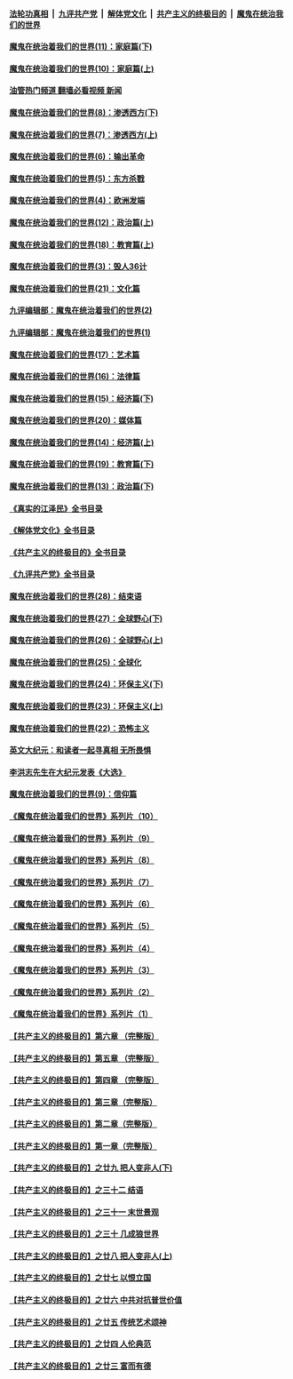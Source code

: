 ####  [法轮功真相](../../../../basic/blob/master/README.md?t=11271502) &nbsp;|&nbsp; [九评共产党](../../../../9ping.md/blob/master/README.md?t=11271502) &nbsp;|&nbsp; [解体党文化](../../../../jtdwh.md/blob/master/README.md?t=11271502)  &nbsp;|&nbsp; [共产主义的终极目的](../../../../gczydzjmd.md/blob/master/README.md?t=11271502) &nbsp;|&nbsp; [魔鬼在统治我们的世界](../../../../mgztzwmdsj.md/blob/master/README.md?t=11271502) 

#### [魔鬼在统治着我们的世界(11)：家庭篇(下)](../pages/nsc422/n10440961.md?t=11271502) 

#### [魔鬼在统治着我们的世界(10)：家庭篇(上)](../pages/nsc422/n10435448.md?t=11271502) 

#### [油管热门频道 翻墙必看视频 新闻](http://129.146.143.75:81/youtube.html?11271502)

#### [魔鬼在统治着我们的世界(8)：渗透西方(下)](../pages/nsc422/n10429603.md?t=11271502) 

#### [魔鬼在统治着我们的世界(7)：渗透西方(上)](../pages/nsc422/n10426013.md?t=11271502) 

#### [魔鬼在统治着我们的世界(6)：输出革命](../pages/nsc422/n10421536.md?t=11271502) 

#### [魔鬼在统治着我们的世界(5)：东方杀戮](../pages/nsc422/n10417707.md?t=11271502) 

#### [魔鬼在统治着我们的世界(4)：欧洲发端](../pages/nsc422/n10414890.md?t=11271502) 

#### [魔鬼在统治着我们的世界(12)：政治篇(上)](../pages/nsc422/n10444576.md?t=11271502) 

#### [魔鬼在统治着我们的世界(18)：教育篇(上)](../pages/nsc422/n10526970.md?t=11271502) 

#### [魔鬼在统治着我们的世界(3)：毁人36计](../pages/nsc422/n10411583.md?t=11271502) 

#### [魔鬼在统治着我们的世界(21)：文化篇](../pages/nsc422/n10597706.md?t=11271502) 

#### [九评编辑部：魔鬼在统治着我们的世界(2)](../pages/nsc422/n10410036.md?t=11271502) 

#### [九评编辑部：魔鬼在统治着我们的世界(1)](../pages/nsc422/n10406825.md?t=11271502) 

#### [魔鬼在统治着我们的世界(17)：艺术篇](../pages/nsc422/n10499093.md?t=11271502) 

#### [魔鬼在统治着我们的世界(16)：法律篇](../pages/nsc422/n10485969.md?t=11271502) 

#### [魔鬼在统治着我们的世界(15)：经济篇(下)](../pages/nsc422/n10469975.md?t=11271502) 

#### [魔鬼在统治着我们的世界(20)：媒体篇](../pages/nsc422/n10586579.md?t=11271502) 

#### [魔鬼在统治着我们的世界(14)：经济篇(上)](../pages/nsc422/n10457370.md?t=11271502) 

#### [魔鬼在统治着我们的世界(19)：教育篇(下)](../pages/nsc422/n10564808.md?t=11271502) 

#### [魔鬼在统治着我们的世界(13)：政治篇(下)](../pages/nsc422/n10448270.md?t=11271502) 

#### [《真实的江泽民》全书目录](../pages/nsc422/n13721399.md?t=11271502) 

#### [《解体党文化》全书目录](../pages/nsc422/n13721157.md?t=11271502) 

#### [《共产主义的终极目的》全书目录](../pages/nsc422/n13721048.md?t=11271502) 

#### [《九评共产党》全书目录](../pages/nsc422/n13708085.md?t=11271502) 

#### [魔鬼在统治着我们的世界(28)：结束语](../pages/nsc422/n10936246.md?t=11271502) 

#### [魔鬼在统治着我们的世界(27)：全球野心(下)](../pages/nsc422/n10928319.md?t=11271502) 

#### [魔鬼在统治着我们的世界(26)：全球野心(上)](../pages/nsc422/n10900318.md?t=11271502) 

#### [魔鬼在统治着我们的世界(25)：全球化](../pages/nsc422/n10788205.md?t=11271502) 

#### [魔鬼在统治着我们的世界(24)：环保主义(下)](../pages/nsc422/n10695307.md?t=11271502) 

#### [魔鬼在统治着我们的世界(23)：环保主义(上)](../pages/nsc422/n10688613.md?t=11271502) 

#### [魔鬼在统治着我们的世界(22)：恐怖主义](../pages/nsc422/n10614727.md?t=11271502) 

#### [英文大纪元：和读者一起寻真相 无所畏惧](../pages/nsc422/n12542027.md?t=11271502) 

#### [李洪志先生在大纪元发表《大选》](../pages/nsc422/n12534746.md?t=11271502) 

#### [魔鬼在统治着我们的世界(9)：信仰篇](../pages/nsc422/n10432159.md?t=11271502) 

#### [《魔鬼在统治着我们的世界》系列片（10）](../pages/nsc422/n12292670.md?t=11271502) 

#### [《魔鬼在统治着我们的世界》系列片（9）](../pages/nsc422/n12290859.md?t=11271502) 

#### [《魔鬼在统治着我们的世界》系列片（8）](../pages/nsc422/n12287445.md?t=11271502) 

#### [《魔鬼在统治着我们的世界》系列片（7）](../pages/nsc422/n12283425.md?t=11271502) 

#### [《魔鬼在统治着我们的世界》系列片（6）](../pages/nsc422/n12282314.md?t=11271502) 

#### [《魔鬼在统治着我们的世界》系列片（5）](../pages/nsc422/n12281419.md?t=11271502) 

#### [《魔鬼在统治着我们的世界》系列片（4）](../pages/nsc422/n12274024.md?t=11271502) 

#### [《魔鬼在统治着我们的世界》系列片（3）](../pages/nsc422/n12271322.md?t=11271502) 

#### [《魔鬼在统治着我们的世界》系列片（2）](../pages/nsc422/n12269049.md?t=11271502) 

#### [《魔鬼在统治着我们的世界》系列片（1）](../pages/nsc422/n12267575.md?t=11271502) 

#### [【共产主义的终极目的】第六章 （完整版）](../pages/nsc422/n11428913.md?t=11271502) 

#### [【共产主义的终极目的】第五章 （完整版）](../pages/nsc422/n11428912.md?t=11271502) 

#### [【共产主义的终极目的】第四章 （完整版）](../pages/nsc422/n11428907.md?t=11271502) 

#### [【共产主义的终极目的】第三章（完整版）](../pages/nsc422/n11428848.md?t=11271502) 

#### [【共产主义的终极目的】第二章（完整版）](../pages/nsc422/n11428831.md?t=11271502) 

#### [【共产主义的终极目的】第一章（完整版）](../pages/nsc422/n11417651.md?t=11271502) 

#### [【共产主义的终极目的】之廿九 把人变非人(下)](../pages/nsc422/n11344140.md?t=11271502) 

#### [【共产主义的终极目的】之三十二 结语](../pages/nsc422/n11360535.md?t=11271502) 

#### [【共产主义的终极目的】之三十一 末世景观](../pages/nsc422/n11351129.md?t=11271502) 

#### [【共产主义的终极目的】之三十 几成狼世界](../pages/nsc422/n11348280.md?t=11271502) 

#### [【共产主义的终极目的】之廿八 把人变非人(上)](../pages/nsc422/n11340492.md?t=11271502) 

#### [【共产主义的终极目的】之廿七 以恨立国](../pages/nsc422/n11336944.md?t=11271502) 

#### [【共产主义的终极目的】之廿六 中共对抗普世价值](../pages/nsc422/n11324785.md?t=11271502) 

#### [【共产主义的终极目的】之廿五 传统艺术颂神](../pages/nsc422/n11296396.md?t=11271502) 

#### [【共产主义的终极目的】之廿四 人伦典范](../pages/nsc422/n11296397.md?t=11271502) 

#### [【共产主义的终极目的】之廿三 富而有德](../pages/nsc422/n11283598.md?t=11271502) 

<img src='http://gfw-breaker.win/goodnews/indexes/nsc422.md' width='0px' height='0px'/>
